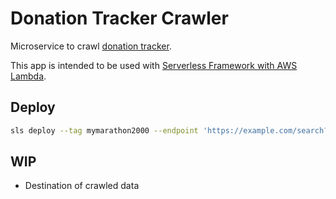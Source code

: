 # Donation Tracker Crawler

Microservice to crawl [donation tracker](https://github.com/GamesDoneQuick/donation-tracker).

This app is intended to be used with [Serverless Framework with AWS Lambda](https://serverless.com/framework/docs/providers/aws/guide/quick-start/).

## Deploy

```sh
sls deploy --tag mymarathon2000 --endpoint 'https://example.com/search?type=run&event=54'
```

## WIP

- Destination of crawled data
